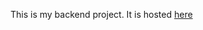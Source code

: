 This is my backend project. It is hosted [here](https://backend-test-wp7l.onrender.com "Backend Project Website")
